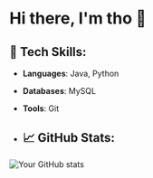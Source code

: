 # Hi there, I'm tho 👋

## 🚀 Tech Skills:
- **Languages**: Java, Python
- **Databases**: MySQL
- **Tools**: Git

- ## 📈 GitHub Stats:
![Your GitHub stats](https://github-readme-stats.vercel.app/api?username=THOMunich&show_icons=true&theme=radical)
